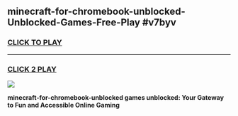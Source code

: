 
## minecraft-for-chromebook-unblocked-Unblocked-Games-Free-Play #v7byv
<h3>
<a href="https://us.freeplayer.one?title=minecraft-for-chromebook-unblocked&ref=9M">CLICK TO PLAY</a></h3>
<hr>

<h3>
<a href="https://us.freeplayer.one?title=minecraft-for-chromebook-unblocked&ref=9M">CLICK 2 PLAY</a>
  
</h3>

<a href="https://us.freeplayer.one?title=minecraft-for-chromebook-unblocked&ref=9M"><img src="https://clearcache.store/games.png"></a>


**minecraft-for-chromebook-unblocked games unblocked: Your Gateway to Fun and Accessible Online Gaming**
